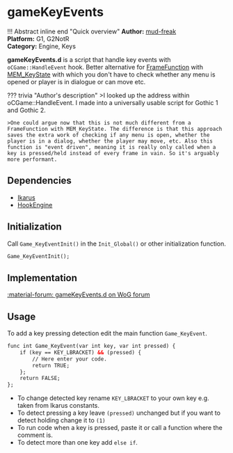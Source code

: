 # gameKeyEvents

!!! Abstract inline end "Quick overview"
    **Author:** [mud-freak](https://forum.worldofplayers.de/forum/members/25960-mud-freak)  
    **Platform:** G1, G2NotR  
    **Category:** Engine, Keys

**gameKeyEvents.d** is a script that handle key events with `oCGame::HandleEvent` hook. Better alternative for [FrameFunction](../lego/tools/frame_functions.md) with [MEM_KeyState](../ikarus/functions/keyboard.md#mem_keystate) with which you don't have to check whether any menu is opened or player is in dialogue or can move etc.

??? trivia "Author's description"
    >I looked up the address within oCGame::HandleEvent. I made into a universally usable script for Gothic 1 and Gothic 2.

    >One could argue now that this is not much different from a FrameFunction with MEM_KeyState. The difference is that this approach saves the extra work of checking if any menu is open, whether the player is in a dialog, whether the player may move, etc. Also this function is "event driven", meaning it is really only called when a key is pressed/held instead of every frame in vain. So it's arguably more performant.

## Dependencies
- [Ikarus](../ikarus/index.md)
- [HookEngine](../lego/tools/hook_engine.md)

## Initialization
Call `Game_KeyEventInit()` in the `Init_Global()` or other initialization function.
```dae
Game_KeyEventInit();
```

## Implementation
[:material-forum: gameKeyEvents.d on WoG forum](https://forum.worldofplayers.de/forum/threads/1495001-Scriptsammlung-ScriptBin/page4?p=26055992&viewfull=1#post26055992)

## Usage
To add a key pressing detection edit the main function `Game_KeyEvent`.
```dae
func int Game_KeyEvent(var int key, var int pressed) {
    if (key == KEY_LBRACKET) && (pressed) {
        // Here enter your code.
        return TRUE;
    };
    return FALSE;
};
```

- To change detected key rename `KEY_LBRACKET` to your own key e.g. taken from Ikarus constants.
- To detect pressing a key leave `(pressed)` unchanged but if you want to detect holding change it to `(1)`
- To run code when a key is pressed, paste it or call a function where the comment is.
- To detect more than one key add `else if`.
